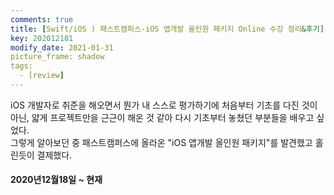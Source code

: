 ```yaml
---
comments: true
title: [Swift/iOS ) 패스트캠퍼스-iOS 앱개발 올인원 패키지 Online 수강 정리&후기]
key: 202012181
modify_date: 2021-01-31
picture_frame: shadow
tags:
  - [review]
---
```

 
iOS 개발자로 취준을 해오면서 뭔가 내 스스로 평가하기에 처음부터 기초를 다진 것이 아닌, 얇게 프로젝트만을 근근이 해온 것 같아 다시 기초부터 놓쳤던 부분들을 배우고 싶었다.   
그렇게 알아보던 중 패스트캠퍼스에 올라온 "iOS 앱개발 올인원 패키지"를 발견했고 홀린듯이 결제했다.
 
#### 2020년12월18일 ~ 현재

